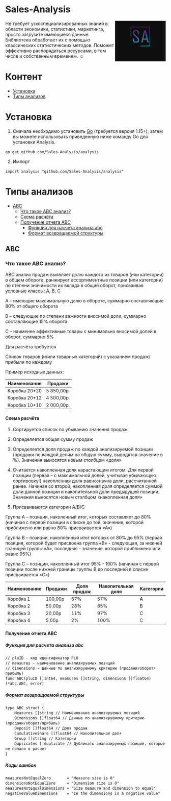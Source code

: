# Sales-Analysis

<img align="right" width="159px" src="https://github.com/Sales-Analysis/analysis/blob/master/data/sa.svg">


Не требует узкоспециализированных знаний в области экономики, статистики, маркетинга, просто загрузите имеющиеся данные. 
Библиотека обработает их с помощью классических статистических методов. Поможет эффективно распорядиться ресурсами, в том числе и собственным временем. ☺️

# Контент
  - [Установка](#Установка)
  - [Типы анализов](#Типы-анализов)

# Установка

1. Сначала необходимо установить [Go](https://golang.org/) (требуется версия 1.15+), затем вы можете использовать приведенную ниже команду Go для установки Analysis.
``` golang
go get github.com/Sales-Analysis/analysis
```

2. Импорт
``` golang
import analysis "github.com/Sales-Analysis/analysis"
```

# Типы анализов
  - [ABC](#ABC)
    - [Что такое АВС анализ?](#Что-тако-АВС-анализ?)
    - [Схема расчёта](#Схема-расчёта)
    - [Получение отчета ABC](#Получение-отчета-ABC)
    	- [Функция для расчета анализа abc](#Функция-для-расчета-анализа-abc)
    	- [Формат возвращаемой структуры](#Формат-возвращаемой-структуры)

## ABC
### Что такое АВС анализ?

ABC анализ продаж выявляет долю каждого из товаров (или категории) в общем обороте, ранжирует ассортиментные позиции (или категории) по степени значимости их вклада в общий оборот, присваивая условные классы: A, B, C

A – имеющие максимальную долю в обороте, суммарно составляющие 80% от общего оборота

B – следующие по степени важности вносимой доли, суммарно составляющие 15% оборота

C – наименее эффективные товары с минимально вносимой долей в оборот, суммарно 5%

Для расчёта требуется

Список товаров (и/или товарных категорий) с указанием продаж/прибыли по каждому

Пример исходных данных:

| Наименование  |  Продажи      |
| ------------- | ------------- |
| Коробка 20*20 | 5 850,00р.    |
| Коробка 20*12 | 4 500,00р.    |
| Коробка 10*10 | 2 000,00р.    |

#### Схема расчёта 

1. Сортируется список по убыванию значения продаж

2. Определяется общая сумму продаж

3. Определяется доля продаж по каждой анализируемой позиции (продажи по каждой делим на общую сумму, выводятся значение в %). Значения выносятся новым столбцом «доля»

4. Считается накопленная доля нарастающим итогом. Для первой позиции (первая – с максимальной долей, учитывая убывающую сортировку!) накопленная доля равнозначна доли, рассчитанной ранее. Начиная со второй, накопленная доля определяется суммой доли данной позиции и накопительной доли предыдущей позиции. Значения выносятся новым столбцом «накопленная доля»

5. Присваиваются категории A/B/C:

Группа A – позиции, наколенный итог, которых составляет до 80% (начиная с первой позиции в списке до той, значение, которой приближено или равно 80% присваивается «А»)

Группа B – позиции, накопленный итог которых от 80% до 95% (первая позиция, которой будет присвоена группа «B» - следующая, за нижней границей группы «А», последняя - значение, которой приближено или равно 95%)

Группа C – позиции, накопленный итог 95% - 100% (начиная с первой позиции после нижней границы группы B до последней в списке присваивается «С»)


| Наименование  |    Продажи    |  Доля продаж  |  Накопительная доля  |  Категории  |
| ------------- | ------------- | ------------- | -------------------- | ----------- |
| Коробка 1     |    100,00р    |      57%      |         57%          |      A      |
| Коробка 2     |     50,00р    |      28%      |         85%          |      B      |
| Коробка 3     |     20,00р    |      11%      |         97%          |      C      |
| Коробка 4     |      5,00р    |       2%      |        100%          |      C      |


#### Получение отчета ABC

##### Функция для расчета анализа abc

``` golang
// pluID - код идентификатор PLU
// measures - наименование анализируемых позиций
// dimensions - данные по анализируемому критерию (продажи/оборот/прибыль)
func ABC(pluID []int64, measures []string, dimensions []float64) (*abc.ABC, error)
```

##### Формат возвращаемой структуры

``` golang
type ABC struct {
	Measures []string // Наименование анализируемых позиций
	Dimensions []float64 // Данные по анализируемому критерию (продажи/оборот/прибыль)
	Deposit []float64 // Доля продаж
	CumulativeShare []float64 // Накопительная доля
	Group []string // Категории
	Duplicates []duplicate // Дубликаты анализируемых позиций, которые не попали в расчет
}
```
##### Коды ошибок

``` golang
measuresNotEqualZero       = "Measure size is 0"
dimensionsNotEqualZero     = "Dimension size is 0"
measuresNotEqualDimensions = "Size measure and dimension to equal"
negativeValueDimensions    = "In the dimensions is a negative value"
```

